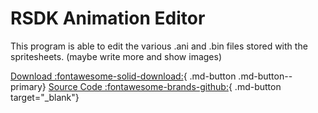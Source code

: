# RSDK Animation Editor

This program is able to edit the various .ani and .bin files stored with the spritesheets.
(maybe write more and show images)

[Download :fontawesome-solid-download:](https://github.com/Rubberduckycooly/RSDK/releases){ .md-button .md-button--primary}
[Source Code :fontawesome-brands-github:](https://github.com/Rubberduckycooly/RSDK){ .md-button target="_blank"}